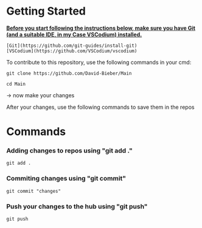 # Getting Started

<ins> __Before you start following the instructions below, make sure you have Git (and a suitable IDE, in my Case VSCodium) installed.__ </ins>
```
[Git](https://github.com/git-guides/install-git)
[VSCodium](https://github.com/VSCodium/vscodium)
```
To contribute to this repository, use the following commands in your cmd:

```
git clone https://github.com/David-Bieber/Main

cd Main
```

-> now make your changes

After your changes, use the following commands to save them in the repos

# Commands

### Adding changes to repos using "git add ."
```
git add .
```
### Commiting changes using "git commit"
```
git commit "changes"
```

### Push your changes to the hub using "git push"
```
git push
```
